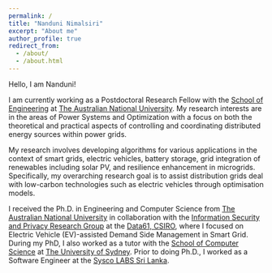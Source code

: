 ```yaml
---
permalink: /
title: "Nanduni Nimalsiri"
excerpt: "About me"
author_profile: true
redirect_from: 
  - /about/
  - /about.html
---
```


Hello, I am Nanduni!

I am currently working as a Postdoctoral Research Fellow with the [School of Engineering](https://eng.anu.edu.au/) at [The Australian National University](https://www.anu.edu.au/). My research interests are in the areas of Power Systems and Optimization with a focus on both the theoretical and practical aspects of controlling and coordinating distributed energy sources within power grids.

My research involves developing algorithms for various applications in the context of smart grids, electric vehicles, battery storage, grid integration of renewables including solar PV, and resilience enhancement in microgrids. Specifically, my overarching research goal is to assist distribution grids deal with low-carbon technologies such as electric vehicles through optimisation models. 

I received the Ph.D. in Engineering and Computer Science from [The Australian National University](https://www.anu.edu.au/) in collaboration with the [Information Security and Privacy Research Group](https://research.csiro.au/isp/) at the [Data61, CSIRO](https://data61.csiro.au/), where I focused on Electric Vehicle (EV)-assisted Demand Side Management in Smart Grid. During my PhD, I also worked as a tutor with the [School of Computer Science](https://www.sydney.edu.au/engineering/schools/school-of-computer-science.html) at [The University of Sydney](https://www.sydney.edu.au/). Prior to doing Ph.D., I worked as a Software Engineer at the [Sysco LABS Sri Lanka](https://www.syscolabs.com/).


